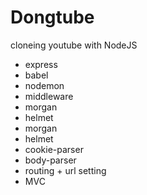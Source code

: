 # Dongtube

cloneing youtube with NodeJS

* express
* babel
* nodemon
* middleware
* morgan
* helmet
* morgan
* helmet
* cookie-parser
* body-parser
* routing + url setting
* MVC